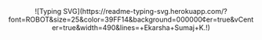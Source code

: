 
<div align="center">
![Typing SVG](https://readme-typing-svg.herokuapp.com/?font=ROBOT&size=25&color=39FF14&background=000000&center=true&vCenter=true&width=490&lines=+Ekarsha+Sumaj+K.!)
</div>

